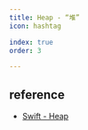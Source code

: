 ```yaml
---
title: Heap - “堆”
icon: hashtag

index: true
order: 3

---
```


<!-- more -->

## reference

- [Swift - Heap](https://github.com/apple/swift-collections/blob/main/Sources/HeapModule/Heap.swift)